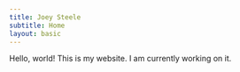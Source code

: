 ```yaml
---
title: Joey Steele
subtitle: Home
layout: basic
---
```

Hello, world! This is my website. I am currently working on it.
